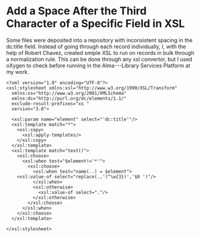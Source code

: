 # Add a Space After the Third Character of a Specific Field in XSL

Some files were deposited into a repository with inconsistent spacing in the dc:title field. Instead of going through each record individually, I, with the help of Robert Chavez, created smiple XSL to run on records in bulk through a normalization rule. This can be done through any xsl convertor, but I used oXygen to check before running in the Alma---Library Services Platform at my work.

```
<?xml version="1.0" encoding="UTF-8"?>
<xsl:stylesheet xmlns:xsl="http://www.w3.org/1999/XSL/Transform"
  xmlns:xs="http://www.w3.org/2001/XMLSchema"
  xmlns:dc="http://purl.org/dc/elements/1.1/"
  exclude-result-prefixes="xs "
  version="3.0">
  
  <xsl:param name="element" select="'dc:title'"/>
  <xsl:template match="*">
    <xsl:copy>
      <xsl:apply-templates/>
    </xsl:copy>
  </xsl:template>  
  <xsl:template match="text()">
    <xsl:choose>
      <xsl:when test="$element!='*'">
        <xsl:choose>
          <xsl:when test="name(..) = $element">
    <xsl:value-of select="replace(.,'(^\w{3})','$0 ')"/>
          </xsl:when>
          <xsl:otherwise>
            <xsl:value-of select="."/>
          </xsl:otherwise>
        </xsl:choose>
      </xsl:when>
    </xsl:choose>
  </xsl:template>
  
</xsl:stylesheet>
```